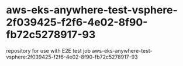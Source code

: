 # aws-eks-anywhere-test-vsphere-2f039425-f2f6-4e02-8f90-fb72c5278917-93
repository for use with E2E test job aws-eks-anywhere-test-vsphere:2f039425-f2f6-4e02-8f90-fb72c5278917-93
